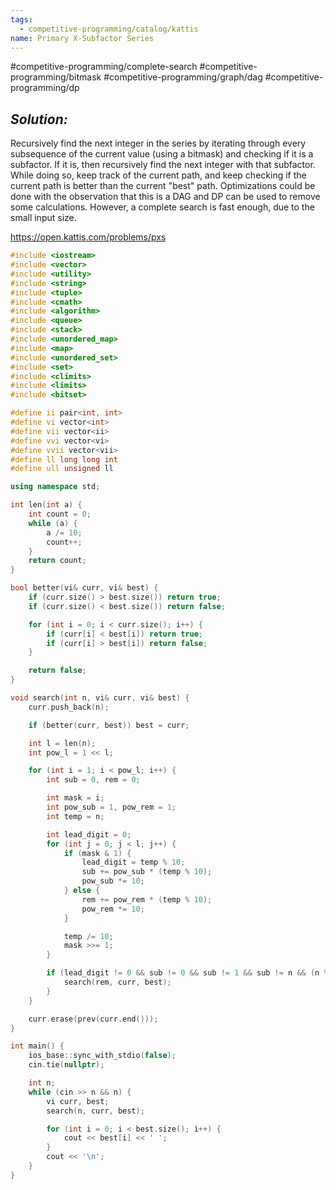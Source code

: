 ```yaml
---
tags:
  - competitive-programming/catalog/kattis
name: Primary X-Subfactor Series
---
```

#competitive-programming/complete-search
#competitive-programming/bitmask
#competitive-programming/graph/dag
#competitive-programming/dp
## _Solution:_
Recursively find the next integer in the series by iterating through every subsequence of the current value (using a bitmask) and checking if it is a subfactor. If it is, then recursively find the next integer with that subfactor. While doing so, keep track of the current path, and keep checking if the current path is better than the current "best" path. Optimizations could be done with the observation that this is a DAG and DP can be used to remove some calculations. However, a complete search is fast enough, due to the small input size.

https://open.kattis.com/problems/pxs
```cpp
#include <iostream>
#include <vector>
#include <utility>
#include <string>
#include <tuple>
#include <cmath>
#include <algorithm>
#include <queue>
#include <stack>
#include <unordered_map>
#include <map>
#include <unordered_set>
#include <set>
#include <climits>
#include <limits>
#include <bitset>

#define ii pair<int, int>
#define vi vector<int>
#define vii vector<ii>
#define vvi vector<vi>
#define vvii vector<vii>
#define ll long long int
#define ull unsigned ll

using namespace std;

int len(int a) {
    int count = 0;
    while (a) {
        a /= 10;
        count++;
    }
    return count;
}

bool better(vi& curr, vi& best) {
    if (curr.size() > best.size()) return true;
    if (curr.size() < best.size()) return false;

    for (int i = 0; i < curr.size(); i++) {
        if (curr[i] < best[i]) return true;
        if (curr[i] > best[i]) return false;
    }

    return false;
}

void search(int n, vi& curr, vi& best) {
    curr.push_back(n);

    if (better(curr, best)) best = curr;

    int l = len(n);
    int pow_l = 1 << l;

    for (int i = 1; i < pow_l; i++) {
        int sub = 0, rem = 0;

        int mask = i;
        int pow_sub = 1, pow_rem = 1;
        int temp = n;

        int lead_digit = 0;
        for (int j = 0; j < l; j++) {
            if (mask & 1) {
                lead_digit = temp % 10;
                sub += pow_sub * (temp % 10);
                pow_sub *= 10;
            } else {
                rem += pow_rem * (temp % 10);
                pow_rem *= 10;
            }

            temp /= 10;
            mask >>= 1;
        }

        if (lead_digit != 0 && sub != 0 && sub != 1 && sub != n && (n % sub) == 0) {
            search(rem, curr, best);
        }
    }

    curr.erase(prev(curr.end()));
}

int main() {
    ios_base::sync_with_stdio(false);
    cin.tie(nullptr);

    int n;
    while (cin >> n && n) {
        vi curr, best;
        search(n, curr, best);

        for (int i = 0; i < best.size(); i++) {
            cout << best[i] << ' ';
        }
        cout << '\n';
    }
}
```